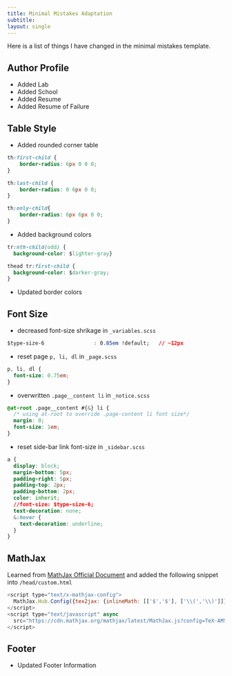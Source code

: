 ```yaml
---
title: Minimal Mistakes Adaptation
subtitle: 
layout: single
---
```


Here is a list of things I have changed in the minimal mistakes template.

## Author Profile

- Added Lab
- Added School
- Added Resume
- Added Resume of Failure

## Table Style

- Added rounded corner table

```css
th:first-child {
    border-radius: 6px 0 0 0;
}

th:last-child {
    border-radius: 0 6px 0 0;
}

th:only-child{
    border-radius: 6px 6px 0 0;
}
```

- Added background colors

```css
tr:nth-child(odd) {
  background-color: $lighter-gray}

thead tr:first-child {
  background-color: $darker-gray;
}
```

- Updated border colors

## Font Size

- decreased font-size shrikage in `_variables.scss`

```css
$type-size-6                : 0.85em !default;   // ~12px
```

- reset page `p, li, dl` in `_page.scss`

```css
p, li, dl {
  font-size: 0.75em;
}
``` 

- overwritten `.page__content li` in `_notice.scss`

```scss
@at-root .page__content #{&} li {
  /* using at-root to override .page-content li font size*/
  margin: 0;
  font-size: 1em;
}
``` 
- reset side-bar link font-size in `_sidebar.scss`

```css
a {
  display: block;
  margin-bottom: 5px;
  padding-right: 5px;
  padding-top: 2px;
  padding-bottom: 2px;
  color: inherit;
  //font-size: $type-size-6;
  text-decoration: none;
  &:hover {
    text-decoration: underline;
  }
}
```

## MathJax

Learned from [MathJax Official Document](http://docs.mathjax.org/en/latest/start.html) and added the following snippet into `/head/custom.html`

```javascript
<script type="text/x-mathjax-config">
  MathJax.Hub.Config({tex2jax: {inlineMath: [['$','$'], ['\\(','\\)']]}});
</script>
<script type="text/javascript" async
  src="https://cdn.mathjax.org/mathjax/latest/MathJax.js?config=TeX-AMS_CHTML">
</script>
```

## Footer

- Updated Footer Information



